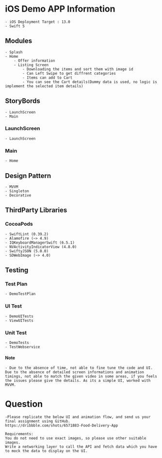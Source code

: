 # iOS Demo APP Information

    - iOS Deployment Target : 13.0
    - Swift 5
    
## Modules
    - Splash
    - Home 
        - Offer information
        - Listing Screen
            - Downloading the items and sort them with image id
            - Can Left Swipe to get diffrent categories
            - Items can add to Cart
            - You can see the Cart details(Dummy data is used, no logic is implement the selected item details)
    
## StoryBords
    - LaunchScreen
    - Main
        
### LaunchScreen
    - LaunchScreen

### Main
    - Home


## Design Pattern
    - MVVM
    - Singleton
    - Decorative

## ThirdParty Libraries
### CocoaPods
    - SwiftLint (0.39.2)
    - Alamofire (~> 4.9)
    - IQKeyboardManagerSwift (6.5.1)
    - NVActivityIndicatorView (4.8.0)
    - SwiftyJSON (5.0.0)
    - SDWebImage (~> 4.0)

## Testing

### Test Plan
    - DemoTestPlan

### UI Test
    - DemoUITests
    - ViewUITests


### Unit Test
    - DemoTests
    - TestWebservice


#### Note
    - Due to the absence of time, not able to fine tune the code and UI. Due to the absence of detailed screen informations and animation timings, not able to match the given video in some areas, if you feels the issues please give the details. As its a simple UI, worked with MVVM.

# Question

    -Please replicate the below UI and animation flow, and send us your final assignment using GitHub.
    https://dribbble.com/shots/6571883-Food-Delivery-App

    Requirements:
    You do not need to use exact images, so please use other suitable images. 
    Write a networking layer to call the API and fetch data which you have to mock the data to display on the UI.
